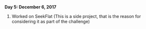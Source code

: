 <strong>Day 5: December 6, 2017</strong>
1. Worked on SeekFlat
  (This is a side project, that is the reason for considering it as part of the challenge)
